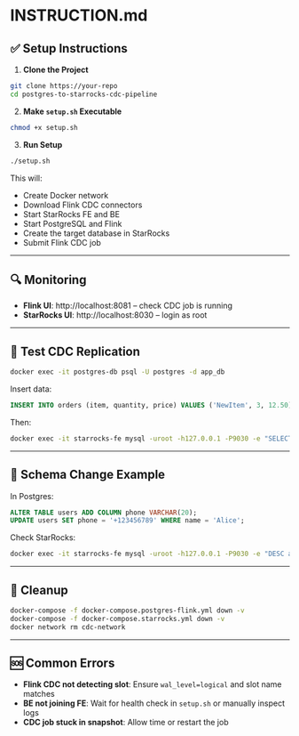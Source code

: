 # INSTRUCTION.md

## ✅ Setup Instructions

1. **Clone the Project**
```bash
git clone https://your-repo
cd postgres-to-starrocks-cdc-pipeline
```

2. **Make `setup.sh` Executable**
```bash
chmod +x setup.sh
```

3. **Run Setup**
```bash
./setup.sh
```

This will:
- Create Docker network
- Download Flink CDC connectors
- Start StarRocks FE and BE
- Start PostgreSQL and Flink
- Create the target database in StarRocks
- Submit Flink CDC job

---

## 🔍 Monitoring

- **Flink UI**: http://localhost:8081 – check CDC job is running
- **StarRocks UI**: http://localhost:8030 – login as root

---

## 🧪 Test CDC Replication

```bash
docker exec -it postgres-db psql -U postgres -d app_db
```

Insert data:

```sql
INSERT INTO orders (item, quantity, price) VALUES ('NewItem', 3, 12.50);
```

Then:

```bash
docker exec -it starrocks-fe mysql -uroot -h127.0.0.1 -P9030 -e "SELECT * FROM app_db.orders;"
```

---

## 🔄 Schema Change Example

In Postgres:

```sql
ALTER TABLE users ADD COLUMN phone VARCHAR(20);
UPDATE users SET phone = '+123456789' WHERE name = 'Alice';
```

Check StarRocks:

```bash
docker exec -it starrocks-fe mysql -uroot -h127.0.0.1 -P9030 -e "DESC app_db.users;"
```

---

## 🧼 Cleanup

```bash
docker-compose -f docker-compose.postgres-flink.yml down -v
docker-compose -f docker-compose.starrocks.yml down -v
docker network rm cdc-network
```

---

## 🆘 Common Errors

- **Flink CDC not detecting slot**: Ensure `wal_level=logical` and slot name matches
- **BE not joining FE**: Wait for health check in `setup.sh` or manually inspect logs
- **CDC job stuck in snapshot**: Allow time or restart the job
